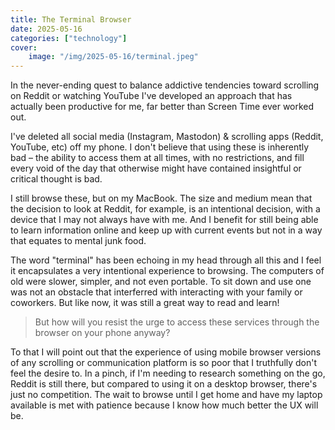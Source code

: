 ```yaml
---
title: The Terminal Browser
date: 2025-05-16
categories: ["technology"]
cover:
    image: "/img/2025-05-16/terminal.jpeg"
---
```


In the never-ending quest to balance addictive tendencies toward scrolling on Reddit or watching YouTube I've developed an approach that has actually been productive for me, far better than Screen Time ever worked out.

I've deleted all social media (Instagram, Mastodon) & scrolling apps (Reddit, YouTube, etc) off my phone. I don't believe that using these is inherently bad – the ability to access them at all times, with no restrictions, and fill every void of the day that otherwise might have contained insightful or critical thought is bad.

I still browse these, but on my MacBook. The size and medium mean that the decision to look at Reddit, for example, is an intentional decision, with a device that I may not always have with me. And I benefit for still being able to learn information online and keep up with current events but not in a way that equates to mental junk food.

The word "terminal" has been echoing in my head through all this and I feel it encapsulates a very intentional experience to browsing. The computers of old were slower, simpler, and not even portable. To sit down and use one was not an obstacle that interferred with interacting with your family or coworkers. But like now, it was still a great way to read and learn!

> But how will you resist the urge to access these services through the browser on your phone anyway? 

To that I will point out that the experience of using mobile browser versions of any scrolling or communication platform is so poor that I truthfully don't feel the desire to. In a pinch, if I'm needing to research something on the go, Reddit is still there, but compared to using it on a desktop browser, there's just no competition. The wait to browse until I get home and have my laptop available is met with patience because I know how much better the UX will be.